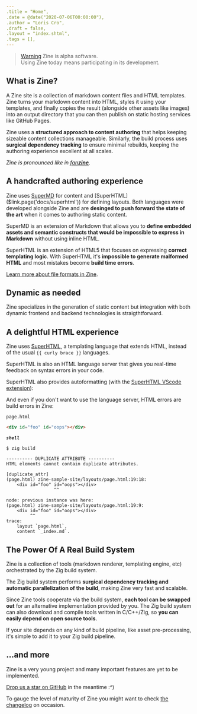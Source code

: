```yaml
---
.title = "Home",
.date = @date("2020-07-06T00:00:00"),
.author = "Loris Cro",
.draft = false,
.layout = "index.shtml",
.tags = [],
---
```


>[Warning]($box.attrs('warning'))
>Zine is alpha software.  
>Using Zine today means participating in its development.

## What is Zine?
A Zine site is a collection of markdown content files and HTML templates.
Zine turns your markdown content into HTML, styles it using your templates, and
finally copies the result (alongside other assets like images) into an output directory
that you can then publish on static hosting services like GitHub Pages.

Zine uses a **structured approach to content authoring** that helps keeping sizeable
content collections manageable. Similarly, the build process uses **surgical
dependency tracking** to ensure minimal rebuilds, keeping the authoring experience
excellent at all scales.

*Zine is pronounced like in [fan**zine**](https://en.wikipedia.org/wiki/Zine)*.
    
## A handcrafted authoring experience
Zine uses [SuperMD]($link.page('docs/supermd')) for content and [SuperHTML]($link.page('docs/superhtml')) for defining layouts. Both languages were developed 
alongside Zine and are **desinged to push forward the state of the art** when it
comes to authoring static content.

SuperMD is an extension of Markdown that allows you to **define embedded assets 
and semantic constructs that would be impossible to express in Markdown** without
using inline HTML.

SuperHTML is an extension of HTML5 that focuses on expressing **correct templating
logic**. With SuperHTML it's **impossible to generate malformed HTML** and most
mistakes become **build time errors**. 

[Learn more about file formats in Zine]($link.page('docs/scripty')).

## Dynamic as needed
Zine specializes in the generation of static content but integration with both dynamic frontend and backend technologies is straigthtforward.





## A delightful HTML experience 
Zine uses [SuperHTML](https://github.com/kristoff-it/superhtml), a templating language that extends HTML, instead of the usual `{{ curly brace }}` languages.

SuperHTML is also an HTML language server that gives you real-time feedback on
syntax errors in your code.


[]($image.siteAsset('superhtml.png').attrs("big"))

SuperHTML also provides autoformatting (with the [SuperHTML VScode extension](https://marketplace.visualstudio.com/items?itemName=LorisCro.super)):

[]($video.siteAsset('vscode-autoformatting.mp4').attrs("big").loop(true).controls(true).muted(true).pip(false).autoplay(true))

And even if you don't want to use the language server, HTML errors are build errors in Zine:



`page.html`
```html
<div id="foo" id="oops"></div>
```

***`shell`***
```
$ zig build

---------- DUPLICATE ATTRIBUTE ----------
HTML elements cannot contain duplicate attributes.

[duplicate_attr]
(page.html) zine-sample-site/layouts/page.html:19:18:
    <div id="foo" id="oops"></div>
                  ^^

node: previous instance was here:
(page.html) zine-sample-site/layouts/page.html:19:9:
    <div id="foo" id="oops"></div>
         ^^
trace:
    layout `page.html`,
    content `_index.md`.
```


## The Power Of A Real Build System
Zine is a collection of tools (markdown renderer, templating engine, etc) orchestrated by the Zig build system. 

The Zig build system performs **surgical dependency tracking and automatic parallelization of the build**, making Zine very fast and scalable.

Since Zine tools cooperate via the build system, **each tool can be swapped out** for an alternative implementation provided by you. The Zig build system can also download and compile tools written in C/C++/Zig, so **you can easily depend on open source tools**.

If your site depends on any kind of build pipeline, like asset pre-processing, it's simple to add it to your Zig build pipeline.

## ...and more
Zine is a very young project and many important features are yet to be implemented.

[Drop us a star on GitHub](https://github.com/kristoff-it/zine) in the meantime :^)

To gauge the level of maturity of Zine you might want to check [the changelog](/log/) on occasion.
